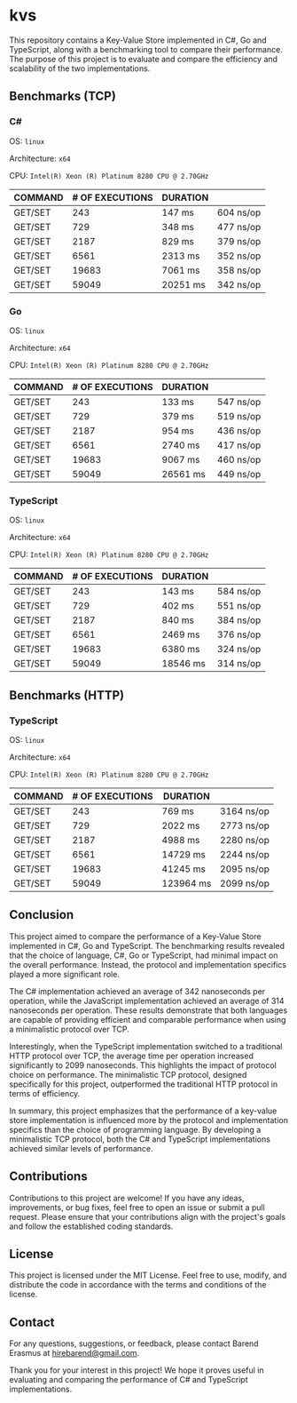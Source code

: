 # kvs

This repository contains a Key-Value Store implemented in C#, Go and TypeScript, along with a benchmarking tool to compare their performance. The purpose of this project is to evaluate and compare the efficiency and scalability of the two implementations.

## Benchmarks (TCP)

### C#

OS: `linux`

Architecture: `x64`

CPU: `Intel(R) Xeon (R) Platinum 8280 CPU @ 2.70GHz`

| COMMAND | # OF EXECUTIONS | DURATION |             |
|---------|-----------------|----------|-------------|
| GET/SET | 243             | 147 ms   | 604 ns/op   |
| GET/SET | 729             | 348 ms   | 477 ns/op   |
| GET/SET | 2187            | 829 ms   | 379 ns/op   |
| GET/SET | 6561            | 2313 ms  | 352 ns/op   |
| GET/SET | 19683           | 7061 ms  | 358 ns/op   |
| GET/SET | 59049           | 20251 ms | 342 ns/op   |

### Go

OS: `linux`

Architecture: `x64`

CPU: `Intel(R) Xeon (R) Platinum 8280 CPU @ 2.70GHz`

| COMMAND | # OF EXECUTIONS | DURATION |             |
|---------|-----------------|----------|-------------|
| GET/SET | 243             | 133 ms   | 547 ns/op   |
| GET/SET | 729             | 379 ms   | 519 ns/op   |
| GET/SET | 2187            | 954 ms   | 436 ns/op   |
| GET/SET | 6561            | 2740 ms  | 417 ns/op   |
| GET/SET | 19683           | 9067 ms  | 460 ns/op   |
| GET/SET | 59049           | 26561 ms | 449 ns/op   |

### TypeScript

OS: `linux`

Architecture: `x64`

CPU: `Intel(R) Xeon (R) Platinum 8280 CPU @ 2.70GHz`

| COMMAND | # OF EXECUTIONS | DURATION |             |
|---------|-----------------|----------|-------------|
| GET/SET | 243             | 143 ms   | 584 ns/op   |
| GET/SET | 729             | 402 ms   | 551 ns/op   |
| GET/SET | 2187            | 840 ms   | 384 ns/op   |
| GET/SET | 6561            | 2469 ms  | 376 ns/op   |
| GET/SET | 19683           | 6380 ms  | 324 ns/op   |
| GET/SET | 59049           | 18546 ms | 314 ns/op   |

## Benchmarks (HTTP)

### TypeScript

OS: `linux`

Architecture: `x64`

CPU: `Intel(R) Xeon (R) Platinum 8280 CPU @ 2.70GHz`

| COMMAND | # OF EXECUTIONS | DURATION  |             |
|---------|-----------------|-----------|-------------|
| GET/SET | 243             | 769 ms    | 3164 ns/op  |
| GET/SET | 729             | 2022 ms   | 2773 ns/op  |
| GET/SET | 2187            | 4988 ms   | 2280 ns/op  |
| GET/SET | 6561            | 14729 ms  | 2244 ns/op  |
| GET/SET | 19683           | 41245 ms  | 2095 ns/op  |
| GET/SET | 59049           | 123964 ms | 2099 ns/op  |

## Conclusion

This project aimed to compare the performance of a Key-Value Store implemented in C#, Go and TypeScript. The benchmarking results revealed that the choice of language, C#, Go or TypeScript, had minimal impact on the overall performance. Instead, the protocol and implementation specifics played a more significant role.

The C# implementation achieved an average of 342 nanoseconds per operation, while the JavaScript implementation achieved an average of 314 nanoseconds per operation. These results demonstrate that both languages are capable of providing efficient and comparable performance when using a minimalistic protocol over TCP.

Interestingly, when the TypeScript implementation switched to a traditional HTTP protocol over TCP, the average time per operation increased significantly to 2099 nanoseconds. This highlights the impact of protocol choice on performance. The minimalistic TCP protocol, designed specifically for this project, outperformed the traditional HTTP protocol in terms of efficiency.

In summary, this project emphasizes that the performance of a key-value store implementation is influenced more by the protocol and implementation specifics than the choice of programming language. By developing a minimalistic TCP protocol, both the C# and TypeScript implementations achieved similar levels of performance.

## Contributions

Contributions to this project are welcome! If you have any ideas, improvements, or bug fixes, feel free to open an issue or submit a pull request. Please ensure that your contributions align with the project's goals and follow the established coding standards.

## License

This project is licensed under the MIT License. Feel free to use, modify, and distribute the code in accordance with the terms and conditions of the license.

## Contact

For any questions, suggestions, or feedback, please contact Barend Erasmus at hirebarend@gmail.com.

Thank you for your interest in this project! We hope it proves useful in evaluating and comparing the performance of C# and TypeScript implementations.